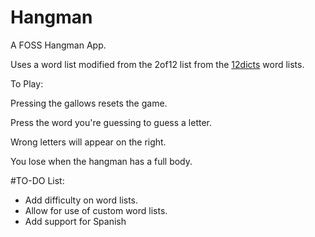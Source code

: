 Hangman
===============

A FOSS Hangman App.


Uses a word list modified from the 2of12 list from the [12dicts](http://wordlist.aspell.net/12dicts-readme/) word lists.

To Play:

Pressing the gallows resets the game.

Press the word you're guessing to guess a letter.

Wrong letters will appear on the right.

You lose when the hangman has a full body.



#TO-DO List:

* Add difficulty on word lists.
* Allow for use of custom word lists.
* Add support for Spanish
